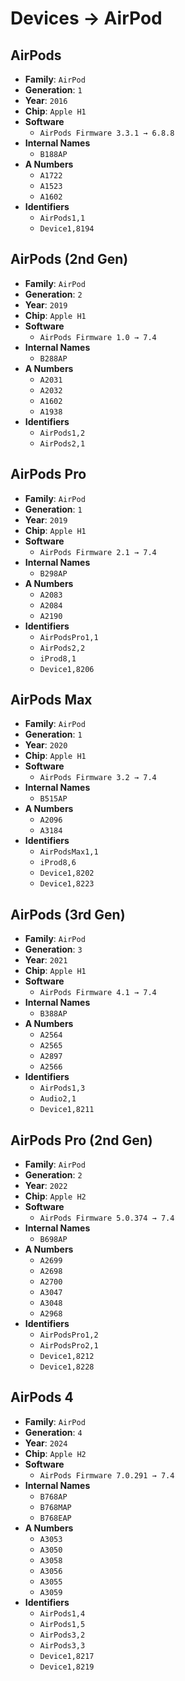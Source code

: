 # Devices → AirPod

## AirPods
- **Family**: `AirPod`
- **Generation**: `1`
- **Year**: `2016`
- **Chip**: `Apple H1`
- **Software**
  - `AirPods Firmware 3.3.1 → 6.8.8`
- **Internal Names**
  -  `B188AP`
- **A Numbers**
  -  `A1722`
  -  `A1523`
  -  `A1602`
- **Identifiers**
  -  `AirPods1,1`
  -  `Device1,8194`

## AirPods (2nd Gen)
- **Family**: `AirPod`
- **Generation**: `2`
- **Year**: `2019`
- **Chip**: `Apple H1`
- **Software**
  - `AirPods Firmware 1.0 → 7.4`
- **Internal Names**
  -  `B288AP`
- **A Numbers**
  -  `A2031`
  -  `A2032`
  -  `A1602`
  -  `A1938`
- **Identifiers**
  -  `AirPods1,2`
  -  `AirPods2,1`

## AirPods Pro
- **Family**: `AirPod`
- **Generation**: `1`
- **Year**: `2019`
- **Chip**: `Apple H1`
- **Software**
  - `AirPods Firmware 2.1 → 7.4`
- **Internal Names**
  -  `B298AP`
- **A Numbers**
  -  `A2083`
  -  `A2084`
  -  `A2190`
- **Identifiers**
  -  `AirPodsPro1,1`
  -  `AirPods2,2`
  -  `iProd8,1`
  -  `Device1,8206`

## AirPods Max
- **Family**: `AirPod`
- **Generation**: `1`
- **Year**: `2020`
- **Chip**: `Apple H1`
- **Software**
  - `AirPods Firmware 3.2 → 7.4`
- **Internal Names**
  -  `B515AP`
- **A Numbers**
  -  `A2096`
  -  `A3184`
- **Identifiers**
  -  `AirPodsMax1,1`
  -  `iProd8,6`
  -  `Device1,8202`
  -  `Device1,8223`

## AirPods (3rd Gen)
- **Family**: `AirPod`
- **Generation**: `3`
- **Year**: `2021`
- **Chip**: `Apple H1`
- **Software**
  - `AirPods Firmware 4.1 → 7.4`
- **Internal Names**
  -  `B388AP`
- **A Numbers**
  -  `A2564`
  -  `A2565`
  -  `A2897`
  -  `A2566`
- **Identifiers**
  -  `AirPods1,3`
  -  `Audio2,1`
  -  `Device1,8211`

## AirPods Pro (2nd Gen)
- **Family**: `AirPod`
- **Generation**: `2`
- **Year**: `2022`
- **Chip**: `Apple H2`
- **Software**
  - `AirPods Firmware 5.0.374 → 7.4`
- **Internal Names**
  -  `B698AP`
- **A Numbers**
  -  `A2699`
  -  `A2698`
  -  `A2700`
  -  `A3047`
  -  `A3048`
  -  `A2968`
- **Identifiers**
  -  `AirPodsPro1,2`
  -  `AirPodsPro2,1`
  -  `Device1,8212`
  -  `Device1,8228`

## AirPods 4
- **Family**: `AirPod`
- **Generation**: `4`
- **Year**: `2024`
- **Chip**: `Apple H2`
- **Software**
  - `AirPods Firmware 7.0.291 → 7.4`
- **Internal Names**
  -  `B768AP`
  -  `B768MAP`
  -  `B768EAP`
- **A Numbers**
  -  `A3053`
  -  `A3050`
  -  `A3058`
  -  `A3056`
  -  `A3055`
  -  `A3059`
- **Identifiers**
  -  `AirPods1,4`
  -  `AirPods1,5`
  -  `AirPods3,2`
  -  `AirPods3,3`
  -  `Device1,8217`
  -  `Device1,8219`
